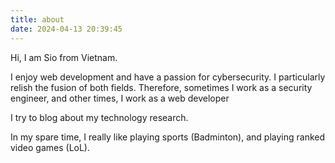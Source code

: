 ```yaml
---
title: about
date: 2024-04-13 20:39:45
---
```


Hi, I am Sio from Vietnam. 

I enjoy web development and have a passion for cybersecurity. I particularly relish the fusion of both fields. Therefore, sometimes I work as a security engineer, and other times, I work as a web developer

I try to blog about my technology research.

In my spare time, I really like playing sports (Badminton), and playing ranked video games (LoL).